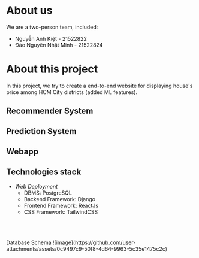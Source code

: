 # About us
We are a two-person team, included:
  <ul>
    <li>
      Nguyễn Anh Kiệt - 21522822
    </li>
    <li>
      Đào Nguyên Nhật Minh - 21522824
    </li>
  </ul>
  
# About this project
In this project, we try to create a end-to-end website for displaying house's price among HCM City districts (added ML features).
## Recommender System
## Prediction System
## Webapp
## Technologies stack
  <ul>    
    <li>
      <i>Web Deployment</i>
      <ul>
        <li>
          DBMS: PostgreSQL
        </li>
        <li>
          Backend Framework: Django          
        </li>
        <li>
          Frontend Framework: ReactJs          
        </li>
        <li>
          CSS Framework: TailwindCSS
        </li>
      </ul>
    </li>
  </ul>
</br></br/></br>
Database Schema
![image](https://github.com/user-attachments/assets/0c9497c9-50f8-4d64-9963-5c35e1475c2c)



